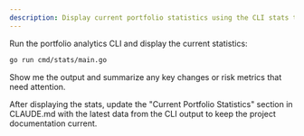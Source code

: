 ```yaml
---
description: Display current portfolio statistics using the CLI stats tool
---
```


Run the portfolio analytics CLI and display the current statistics:

```bash
go run cmd/stats/main.go
```

Show me the output and summarize any key changes or risk metrics that need attention.

After displaying the stats, update the "Current Portfolio Statistics" section in CLAUDE.md with the latest data from the CLI output to keep the project documentation current.
